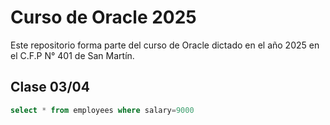 # Curso de Oracle 2025

Este repositorio forma parte del curso de Oracle dictado en el año 2025 en el C.F.P N° 401 de San Martín.

## Clase 03/04

```sql
select * from employees where salary=9000 
```
